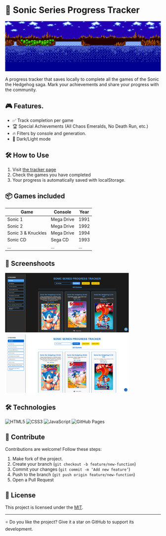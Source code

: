 # 🚀 Sonic Series Progress Tracker 

![Banner](assets/github/banner.gif) <!-- Puedes crear o buscar un banner estilo Sonic -->

A progress tracker that saves locally to complete all the games of the Sonic the Hedgehog saga. Mark your achievements and share your progress with the community.

## 🎮 Features.
- ✅ Track completion per game
- 🏆 Special Achievements (All Chaos Emeralds, No Death Run, etc.)
- 🔥 Filters by console and generation.
- 🌙 Dark/Light mode

## 🛠️ How to Use
1. Visit [the tracker page](https://tonymontania.github.io/sonic-tracker/)
2. Check the games you have completed
3. Your progress is automatically saved with localStorage.

## 📦 Games included
| Game | Console | Year |
|-------|---------|-----|
| Sonic 1 | Mega Drive | 1991 |
| Sonic 2 | Mega Drive | 1992 |
| Sonic 3 & Knuckles | Mega Drive | 1994 |
| Sonic CD | Sega CD | 1993 |
| ... | ... | ... |

## 🎨 Screenshoots
<img src="assets/github/screenshot1.png" width="400"> <img src="assets/github/screenshot2.png" width="400">

## 🛠️ Technologies
![HTML5](https://img.shields.io/badge/HTML5-E34F26?style=for-the-badge&logo=html5&logoColor=white)
![CSS3](https://img.shields.io/badge/CSS3-1572B6?style=for-the-badge&logo=css3&logoColor=white)
![JavaScript](https://img.shields.io/badge/JavaScript-F7DF1E?style=for-the-badge&logo=javascript&logoColor=black)
![GitHub Pages](https://img.shields.io/badge/GitHub%20Pages-222222?style=for-the-badge&logo=githubpages&logoColor=white)

## 🤝 Contribute
Contributions are welcome! Follow these steps:
1. Make fork of the project.
2. Create your branch (`git checkout -b feature/new-function`)
3. Commit your changes (`git commit -m ‘Add new feature’`)
4. Push to the branch (`git push origin feature/new-function`)
5. Open a Pull Request

## 📄 License
This project is licensed under the [MIT](LICENSE).

---

⭐ Do you like the project? Give it a star on GitHub to support its development.
